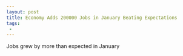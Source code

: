```yaml
---
layout: post
title: Economy Adds 200000 Jobs in January Beating Expectations
tags:
 -
---
```

Jobs grew by more than expected in January

